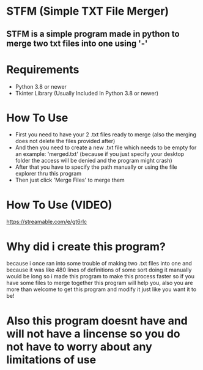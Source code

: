 # STFM (Simple TXT File Merger)

## STFM is a simple program made in python to merge two txt files into one using '-'

# Requirements
- Python 3.8 or newer
- Tkinter Library (Usually Included In Python 3.8 or newer)

# How To Use
- First you need to have your 2 .txt files ready to merge (also the merging does not delete the files provided after)
- And then you need to create a new .txt file which needs to be empty for an example: 'merged.txt' (because if you just specify your desktop folder the access will be denied and the program might crash)
- After that you have to specify the path manually or using the file explorer thru this program
- Then just click 'Merge Files' to merge them

# How To Use (VIDEO)
https://streamable.com/e/gt6rlc

# Why did i create this program?
because i once ran into some trouble of making two .txt files into one and because it was like 480 lines of definitions of some sort doing it manually would be long so i made this program to make this process faster so if you have some files to merge together this program will help you, also you are more than welcome to get this program and modify it just like you want it to be!

# Also this program doesnt have and will not have a lincense so you do not have to worry about any limitations of use
